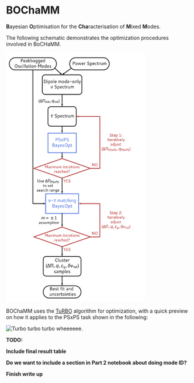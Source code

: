 # BOChaMM
**B**ayesian **O**ptimisation for the **Cha**racterisation of **M**ixed **M**odes.

The following schematic demonstrates the optimization procedures involved in BoCHaMM. 

<img src="assets/flowchart.png" alt= “” width=380 height=680>



BOChaMM uses the [TuRBO](https://github.com/uber-research/TuRBO) algorithm for optimization, with a quick preview on how it applies to the PSxPS task shown in the following: 

![Turbo turbo turbo wheeeeee.](https://thumbs.gfycat.com/LinedPleasantHypsilophodon-size_restricted.gif)


**TODO:**


**Include final result table**

**Do we want to include a section in Part 2 notebook about doing mode ID?**

**Finish write up**
